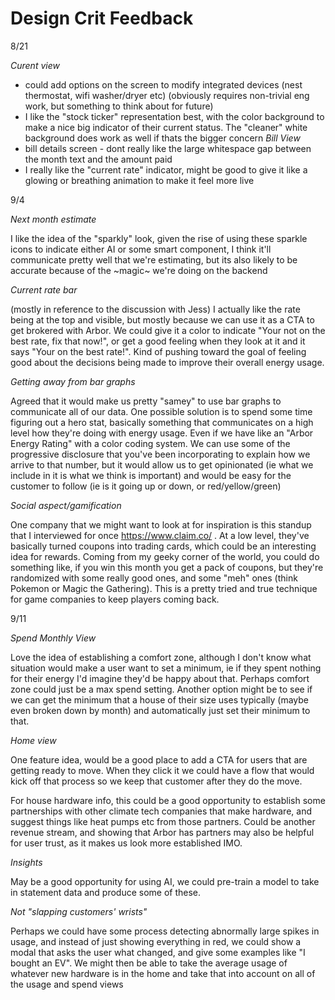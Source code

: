 # Design Crit Feedback

8/21

_Curent view_

- could add options on the screen to modify integrated devices (nest thermostat, wifi washer/dryer etc) (obviously requires non-trivial eng work, but something to think about for future)
- I like the "stock ticker" representation best, with the color background to make a nice big indicator of their current status. The "cleaner" white background does work as well if thats the bigger concern
  _Bill View_
- bill details screen - dont really like the large whitespace gap between the month text and the amount paid
- I really like the "current rate" indicator, might be good to give it like a glowing or breathing animation to make it feel more live

9/4

_Next month estimate_

I like the idea of the "sparkly" look, given the rise of using these sparkle icons to indicate either AI or some smart component, I think it'll communicate pretty well that we're estimating, but its also likely to be accurate because of the ~magic~ we're doing on the backend

_Current rate bar_

(mostly in reference to the discussion with Jess) I actually like the rate being at the top and visible, but mostly because we can use it as a CTA to get brokered with Arbor. We could give it a color to indicate "Your not on the best rate, fix that now!", or get a good feeling when they look at it and it says "Your on the best rate!". Kind of pushing toward the goal of feeling good about the decisions being made to improve their overall energy usage.

_Getting away from bar graphs_

Agreed that it would make us pretty "samey" to use bar graphs to communicate all of our data. One possible solution is to spend some time figuring out a hero stat, basically something that communicates on a high level how they're doing with energy usage. Even if we have like an "Arbor Energy Rating" with a color coding system. We can use some of the progressive disclosure that you've been incorporating to explain how we arrive to that number, but it would allow us to get opinionated (ie what we include in it is what we think is important) and would be easy for the customer to follow (ie is it going up or down, or red/yellow/green)

_Social aspect/gamification_

One company that we might want to look at for inspiration is this standup that I interviewed for once https://www.claim.co/ . At a low level, they've basically turned coupons into trading cards, which could be an interesting idea for rewards. Coming from my geeky corner of the world, you could do something like, if you win this month you get a pack of coupons, but they're randomized with some really good ones, and some "meh" ones (think Pokemon or Magic the Gathering). This is a pretty tried and true technique for game companies to keep players coming back.

9/11

_Spend Monthly View_

Love the idea of establishing a comfort zone, although I don't know what situation would make a user want to set a minimum, ie if they spent nothing for their energy I'd imagine they'd be happy about that. Perhaps comfort zone could just be a max spend setting. Another option might be to see if we can get the minimum that a house of their size uses typically (maybe even broken down by month) and automatically just set their minimum to that.

_Home view_

One feature idea, would be a good place to add a CTA for users that are getting ready to move. When they click it we could have a flow that would kick off that process so we keep that customer after they do the move.

For house hardware info, this could be a good opportunity to establish some partnerships with other climate tech companies that make hardware, and suggest things like heat pumps etc from those partners. Could be another revenue stream, and showing that Arbor has partners may also be helpful for user trust, as it makes us look more established IMO.

_Insights_

May be a good opportunity for using AI, we could pre-train a model to take in statement data and produce some of these.

_Not "slapping customers' wrists"_

Perhaps we could have some process detecting abnormally large spikes in usage, and instead of just showing everything in red, we could show a modal that asks the user what changed, and give some examples like "I bought an EV". We might then be able to take the average usage of whatever new hardware is in the home and take that into account on all of the usage and spend views


